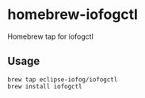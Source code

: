 # homebrew-iofogctl

Homebrew tap for iofogctl

## Usage
```
brew tap eclipse-iofog/iofogctl
brew install iofogctl
```
